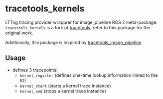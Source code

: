 # tracetools_kernels

LTTng tracing provider wrapprer for image_pipeline ROS 2 meta-package. `tracetools_kernels` is a fork of [tracetools](https://github.com/ros2/ros2_tracing/tree/humble/tracetools), refer to this package for the original work.

Additionally, this package is inspired by [tracetools_image_pipeline](https://github.com/ros-acceleration/image_pipeline/tree/ros2/tracetools_image_pipeline)

## Usage
* defines 3 tracepoints:
  * `kernel_register` (defines one-time lookup information linked to the ID)
  * `kernel_start` (starts a kernel trace instance)
  * `kernel_end` (stops a kernel trace instance)